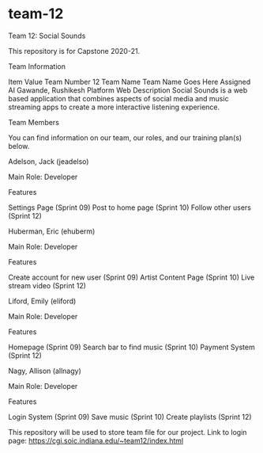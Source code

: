 # team-12
Team 12: Social Sounds

This repository is for Capstone 2020-21.

Team Information

Item	Value
Team Number	12
Team Name	Team Name Goes Here
Assigned AI	Gawande, Rushikesh
Platform	Web
Description Social Sounds is a web based application that combines aspects of social media and music streaming apps to create a more interactive listening experience.

Team Members

You can find information on our team, our roles, and our training plan(s) below.

Adelson, Jack (jeadelso)

Main Role: Developer

Features

Settings Page (Sprint 09)
Post to home page (Sprint 10)
Follow other users (Sprint 12)

Huberman, Eric (ehuberm)

Main Role: Developer

Features

Create account for new user (Sprint 09)
Artist Content Page (Sprint 10)
Live stream video (Sprint 12)

Liford, Emily (eliford)

Main Role: Developer

Features

Homepage (Sprint 09)
Search bar to find music (Sprint 10)
Payment System (Sprint 12)

Nagy, Allison (allnagy)

Main Role: Developer

Features

Login System (Sprint 09)
Save music (Sprint 10)
Create playlists (Sprint 12)

This repository will be used to store team file for our project.
Link to login page: https://cgi.soic.indiana.edu/~team12/index.html
